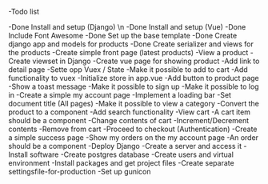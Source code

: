 -Todo list

-Done Install and setup (Django) \n
-Done Install and setup (Vue)
-Done Include Font Awesome
-Done Set up the base template
-Done Create django app and models for products
-Done Create serializer and views for the products
-Create simple front page (latest products)
-View a product
    -Create viewset in Django
    -Create vue page for showing product
    -Add link to detail page
-Sette opp Vuex / State
-Make it possible to add to cart 
    -Add functionality to vuex 
    -Initialize store in app.vue 
    -Add button to product page
    -Show a toast message
-Make it possible to sign up
-Make it possible to log in
-Create a simple my account page
-Implement a loading bar
-Set document title (All pages)
-Make it possible to view a category
    -Convert the product to a component
-Add search functionality
-View cart
    -A cart item should be a component
-Change contents of cart
    -Increment/Decrement contents
    -Remove from cart
-Proceed to checkout (Authentication)
-Create a simple success page
-Show my orders on the my account page
    -An order should be a component
-Deploy Django
    -Create a server and access it
    -Install software
    -Create postgres database
    -Create users and virtual environment
    -Install packages and get project files
    -Create separate settingsfile-for-production
    -Set up gunicon
